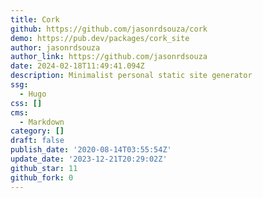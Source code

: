 ```yaml
---
title: Cork
github: https://github.com/jasonrdsouza/cork
demo: https://pub.dev/packages/cork_site
author: jasonrdsouza
author_link: https://github.com/jasonrdsouza
date: 2024-02-18T11:49:41.094Z
description: Minimalist personal static site generator
ssg:
  - Hugo
css: []
cms:
  - Markdown
category: []
draft: false
publish_date: '2020-08-14T03:55:54Z'
update_date: '2023-12-21T20:29:02Z'
github_star: 11
github_fork: 0
---
```

